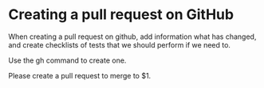 # Creating a pull request on GitHub
When creating a pull request on github, add information what has changed, and create checklists of tests that we should perform if we need to.

Use the gh command to create one.

Please create a pull request to merge to $1.